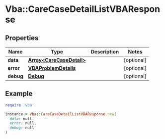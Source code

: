 # Vba::CareCaseDetailListVBAResponse

## Properties

| Name | Type | Description | Notes |
| ---- | ---- | ----------- | ----- |
| **data** | [**Array&lt;CareCaseDetail&gt;**](CareCaseDetail.md) |  | [optional] |
| **error** | [**VBAProblemDetails**](VBAProblemDetails.md) |  | [optional] |
| **debug** | [**Debug**](Debug.md) |  | [optional] |

## Example

```ruby
require 'vba'

instance = Vba::CareCaseDetailListVBAResponse.new(
  data: null,
  error: null,
  debug: null
)
```


